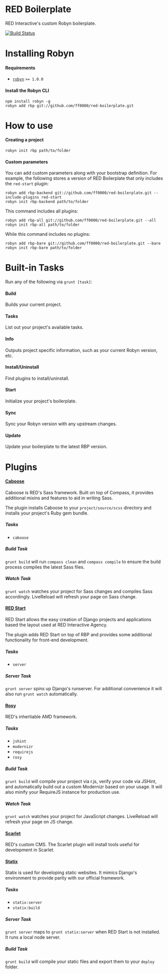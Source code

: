 RED Boilerplate
==========================

RED Interactive's custom Robyn boilerplate.

[![Build Status](https://secure.travis-ci.org/ff0000/red-boilerplate.png?branch=master,develop)](http://travis-ci.org/ff0000/red-boilerplate)


Installing Robyn
================

#### Requirements

- [`robyn`](http://github.com/ff0000/robyn) `>= 1.0.0`

#### Install the Robyn CLI

```shell
npm install robyn -g
robyn add rbp git://github.com/ff0000/red-boilerplate.git
```

How to use
==========

#### Creating a project

```shell
robyn init rbp path/to/folder
```

#### Custom parameters

You can add custom parameters along with your bootstrap definition. For example, the following stores a version of RED Boilerplate that only includes the `red-start` plugin:

```shell
robyn add rbp-backend git://github.com/ff0000/red-boilerplate.git --include-plugins red-start
robyn init rbp-backend path/to/folder
```

This command includes all plugins:

```shell
robyn add rbp-all git://github.com/ff0000/red-boilerplate.git --all
robyn init rbp-all path/to/folder
```

While this command includes no plugins:

```shell
robyn add rbp-bare git://github.com/ff0000/red-boilerplate.git --bare
robyn init rbp-bare path/to/folder
```

Built-in Tasks
==========
Run any of the following via `grunt [task]`:

#### Build
Builds your current project.

#### Tasks
List out your project's available tasks.

#### Info
Outputs project specific information, such as your current Robyn version, etc.

#### Install/Uninstall
Find plugins to install/uninstall.

#### Start
Initialize your project's boilerplate.

#### Sync
Sync your Robyn version with any upstream changes.

#### Update
Update your boilerplate to the latest RBP version.

Plugins
==========

#### [Caboose](https://github.com/ff0000/caboose)
Caboose is RED's Sass framework. Built on top of Compass, it provides additional mixins and features to aid in writing Sass.

The plugin installs Caboose to your `project/source/scss` directory and installs your project's Ruby gem bundle.

##### Tasks
- `caboose`

##### Build Task
`grunt build` will run `compass clean` and `compass compile` to ensure the build process compiles the latest Sass files.

##### Watch Task
`grunt watch` watches your project for Sass changes and compiles Sass accordingly. LiveReload will refresh your page on Sass change.

#### [RED Start](https://github.com/ff0000/red-start)
RED Start allows the easy creation of Django projects and applications based the layout used at RED Interactive Agency.

The plugin adds RED Start on top of RBP and provides some additional functionality for front-end development.

##### Tasks
- `server`

##### Server Task
`grunt server` spins up Django's runserver. For additional convenience it will also run `grunt watch` automatically.

#### [Rosy](https://github.com/ff0000/rosy)
RED's inhertiable AMD framework.

##### Tasks
- `jshint`
- `modernizr`
- `requirejs`
- `rosy`

##### Build Task
`grunt build` will compile your project via r.js, verify your code via JSHint, and automatically build out a custom Modernizr based on your usage. It will also minify your RequireJS instance for production use.

##### Watch Task
`grunt watch` watches your project for JavaScript changes. LiveReload will refresh your page on JS change.

#### [Scarlet](https://github.com/ff0000/scarlet)
RED's custom CMS. The Scarlet plugin will install tools useful for development in Scarlet.

#### [Statix](https://github.com/ff0000/statix)
Statix is used for developing static websites. It mimics Django's environment to provide parity with our official framework.

##### Tasks
- `statix:server`
- `statix:build`

##### Server Task
`grunt server` maps to `grunt statix:server` when RED Start is not installed. It runs a local node server.

##### Build Task
`grunt build` will compile your static files and export them to your `deploy` folder.

